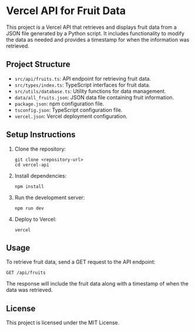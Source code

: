 # Vercel API for Fruit Data

This project is a Vercel API that retrieves and displays fruit data from a JSON file generated by a Python script. It includes functionality to modify the data as needed and provides a timestamp for when the information was retrieved.

## Project Structure

- `src/api/fruits.ts`: API endpoint for retrieving fruit data.
- `src/types/index.ts`: TypeScript interfaces for fruit data.
- `src/utils/database.ts`: Utility functions for data management.
- `data/all_fruits.json`: JSON data file containing fruit information.
- `package.json`: npm configuration file.
- `tsconfig.json`: TypeScript configuration file.
- `vercel.json`: Vercel deployment configuration.

## Setup Instructions

1. Clone the repository:
   ```
   git clone <repository-url>
   cd vercel-api
   ```

2. Install dependencies:
   ```
   npm install
   ```

3. Run the development server:
   ```
   npm run dev
   ```

4. Deploy to Vercel:
   ```
   vercel
   ```

## Usage

To retrieve fruit data, send a GET request to the API endpoint:
```
GET /api/fruits
```

The response will include the fruit data along with a timestamp of when the data was retrieved.

## License

This project is licensed under the MIT License.